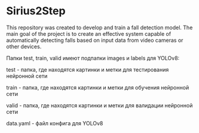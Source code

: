 # Sirius2Step
This repository was created to develop and train a fall detection model. The main goal of the project is to create an effective system capable of automatically detecting falls based on input data from video cameras or other devices.

Папки test, train, valid имеют подпапки images и labels для YOLOv8:

test - папка, где находятся картинки и метки для тестирования нейронной сети

train - папка, где находятся картинки и метки для обучения нейронной сети

valid - папка, где находятся картинки и метки для валидации нейронной сети

data.yaml - файл конфига для YOLOv8
